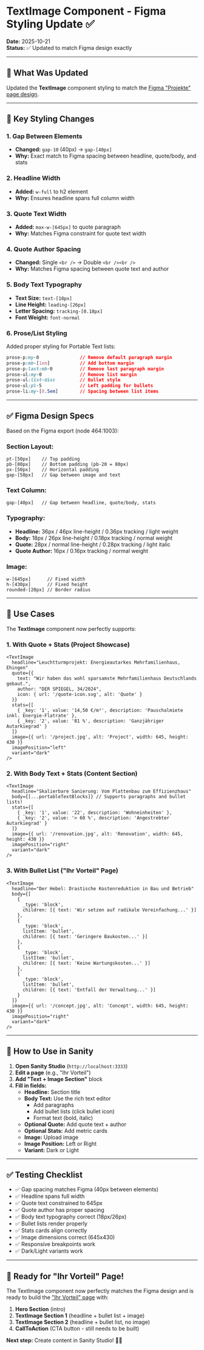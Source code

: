 # TextImage Component - Figma Styling Update ✅

**Date:** 2025-10-21  
**Status:** ✅ Updated to match Figma design exactly

---

## 🎨 What Was Updated

Updated the **TextImage** component styling to match the [Figma "Projekte" page design](https://www.figma.com/design/ufl2FwvxD2y88J4PlhJoDg/3lectrify-design--Copy-?node-id=464-988).

---

## 📐 Key Styling Changes

### **1. Gap Between Elements** 
- **Changed:** `gap-10` (40px) → `gap-[40px]`
- **Why:** Exact match to Figma spacing between headline, quote/body, and stats

### **2. Headline Width**
- **Added:** `w-full` to h2 element
- **Why:** Ensures headline spans full column width

### **3. Quote Text Width**
- **Added:** `max-w-[645px]` to quote paragraph
- **Why:** Matches Figma constraint for quote text width

### **4. Quote Author Spacing**
- **Changed:** Single `<br />` → Double `<br /><br />`
- **Why:** Matches Figma spacing between quote text and author

### **5. Body Text Typography**
- **Text Size:** `text-[18px]`
- **Line Height:** `leading-[26px]`
- **Letter Spacing:** `tracking-[0.18px]`
- **Font Weight:** `font-normal`

### **6. Prose/List Styling**
Added proper styling for Portable Text lists:
```css
prose-p:my-0               // Remove default paragraph margin
prose-p:mb-[1em]           // Add bottom margin
prose-p:last:mb-0          // Remove last paragraph margin
prose-ul:my-0              // Remove list margin
prose-ul:list-disc         // Bullet style
prose-ul:pl-5              // Left padding for bullets
prose-li:my-[0.5em]        // Spacing between list items
```

---

## ✅ Figma Design Specs

Based on the Figma export (node 464:1003):

### **Section Layout:**
```
pt-[50px]    // Top padding
pb-[80px]    // Bottom padding (pb-20 = 80px)
px-[50px]    // Horizontal padding
gap-[50px]   // Gap between image and text
```

### **Text Column:**
```
gap-[40px]   // Gap between headline, quote/body, stats
```

### **Typography:**
- **Headline:** 36px / 46px line-height / 0.36px tracking / light weight
- **Body:** 18px / 26px line-height / 0.18px tracking / normal weight
- **Quote:** 28px / normal line-height / 0.28px tracking / light italic
- **Quote Author:** 16px / 0.16px tracking / normal weight

### **Image:**
```
w-[645px]      // Fixed width
h-[430px]      // Fixed height
rounded-[20px] // Border radius
```

---

## 🎯 Use Cases

The **TextImage** component now perfectly supports:

### **1. With Quote + Stats** (Project Showcase)
```tsx
<TextImage
  headline="Leuchtturmprojekt: Energieautarkes Mehrfamilienhaus, Ehingen"
  quote={{
    text: "Wir haben das wohl sparsamste Mehrfamilienhaus Deutschlands gebaut.",
    author: "DER SPIEGEL, 34/2024",
    icon: { url: '/quote-icon.svg', alt: 'Quote' }
  }}
  stats={[
    { _key: '1', value: '14,50 €/m²', description: 'Pauschalmiete inkl. Energie-Flatrate' },
    { _key: '2', value: '81 %', description: 'Ganzjähriger Autarkiegrad' }
  ]}
  image={{ url: '/project.jpg', alt: 'Project', width: 645, height: 430 }}
  imagePosition="left"
  variant="dark"
/>
```

### **2. With Body Text + Stats** (Content Section)
```tsx
<TextImage
  headline="Skalierbare Sanierung: Vom Plattenbau zum Effizienzhaus"
  body={[...portableTextBlocks]} // Supports paragraphs and bullet lists!
  stats={[
    { _key: '1', value: '22', description: 'Wohneinheiten' },
    { _key: '2', value: '> 60 %', description: 'Angestrebter Autarkiegrad' }
  ]}
  image={{ url: '/renovation.jpg', alt: 'Renovation', width: 645, height: 430 }}
  imagePosition="right"
  variant="dark"
/>
```

### **3. With Bullet List** ("Ihr Vorteil" Page)
```tsx
<TextImage
  headline="Der Hebel: Drastische Kostenreduktion in Bau und Betrieb"
  body={[
    {
      _type: 'block',
      children: [{ text: 'Wir setzen auf radikale Vereinfachung...' }]
    },
    {
      _type: 'block',
      listItem: 'bullet',
      children: [{ text: 'Geringere Baukosten...' }]
    },
    {
      _type: 'block',
      listItem: 'bullet',
      children: [{ text: 'Keine Wartungskosten...' }]
    },
    {
      _type: 'block',
      listItem: 'bullet',
      children: [{ text: 'Entfall der Verwaltung...' }]
    }
  ]}
  image={{ url: '/concept.jpg', alt: 'Concept', width: 645, height: 430 }}
  imagePosition="right"
  variant="dark"
/>
```

---

## 📝 How to Use in Sanity

1. **Open Sanity Studio** (`http://localhost:3333`)
2. **Edit a page** (e.g., "Ihr Vorteil")
3. **Add "Text + Image Section"** block
4. **Fill in fields:**
   - **Headline:** Section title
   - **Body Text:** Use the rich text editor
     - Add paragraphs
     - Add bullet lists (click bullet icon)
     - Format text (bold, italic)
   - **Optional Quote:** Add quote text + author
   - **Optional Stats:** Add metric cards
   - **Image:** Upload image
   - **Image Position:** Left or Right
   - **Variant:** Dark or Light

---

## ✅ Testing Checklist

- ✅ Gap spacing matches Figma (40px between elements)
- ✅ Headline spans full width
- ✅ Quote text constrained to 645px
- ✅ Quote author has proper spacing
- ✅ Body text typography correct (18px/26px)
- ✅ Bullet lists render properly
- ✅ Stats cards align correctly
- ✅ Image dimensions correct (645x430)
- ✅ Responsive breakpoints work
- ✅ Dark/Light variants work

---

## 🚀 Ready for "Ihr Vorteil" Page!

The TextImage component now perfectly matches the Figma design and is ready to build the ["Ihr Vorteil" page](https://146248871.hs-sites-eu1.com/ihr-vorteil) with:

1. **Hero Section** (intro)
2. **TextImage Section 1** (headline + bullet list + image)
3. **TextImage Section 2** (headline + bullet list, no image)
4. **CallToAction** (CTA button - still needs to be built)

**Next step:** Create content in Sanity Studio! 🎯✨


